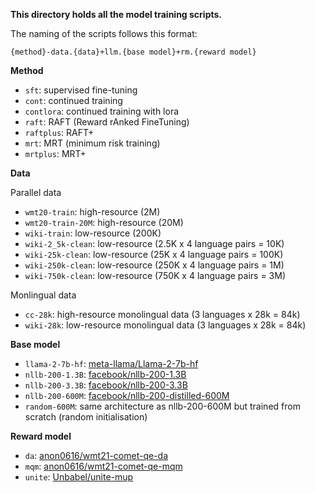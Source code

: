 **This directory holds all the model training scripts.**



The naming of the scripts follows this format:

`{method}-data.{data}+llm.{base model}+rm.{reward model}`

**Method**

* `sft`: supervised fine-tuning 
* `cont`: continued training
* `contlora`: continued training with lora
* `raft`: RAFT (Reward rAnked FineTuning)
* `raftplus`: RAFT+
* `mrt`: MRT (minimum risk training)
* `mrtplus`: MRT+



**Data**

Parallel data

* `wmt20-train`: high-resource (2M)
* `wmt20-train-20M`: high-resource (20M)
* `wiki-train`: low-resource (200K)
* `wiki-2_5k-clean`: low-resource (2.5K x 4 language pairs = 10K)
* `wiki-25k-clean`: low-resource (25K x 4 language pairs = 100K)
* `wiki-250k-clean`: low-resource (250K x 4 language pairs = 1M)
* `wiki-750k-clean`: low-resource (750K x 4 language pairs = 3M)



Monlingual data

* `cc-28k`: high-resource monolingual data (3 languages x 28k = 84k)
* `wiki-28k`: low-resource monolingual data (3 languages x 28k = 84k)



**Base model**

* `llama-2-7b-hf`: [meta-llama/Llama-2-7b-hf](https://huggingface.co/meta-llama/Llama-2-7b-hf)
* `nllb-200-1.3B`: [facebook/nllb-200-1.3B](https://huggingface.co/facebook/nllb-200-1.3B)
* `nllb-200-3.3B`: [facebook/nllb-200-3.3B](https://huggingface.co/facebook/nllb-200-3.3B)
* `nllb-200-600M`: [facebook/nllb-200-distilled-600M](https://huggingface.co/facebook/nllb-200-distilled-600M)
* `random-600M`: same architecture as nllb-200-600M but trained from scratch (random initialisation)



**Reward model**

* `da`: [anon0616/wmt21-comet-qe-da](https://huggingface.co/anon0616/wmt21-comet-qe-da)
* `mqm`: [anon0616/wmt21-comet-qe-mqm](https://huggingface.co/anon0616/wmt21-comet-qe-mqm)
* `unite`: [Unbabel/unite-mup](https://huggingface.co/Unbabel/unite-mup)